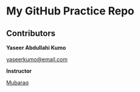 # My GitHub Practice Repo

## Contributors
 **Yaseer Abdullahi Kumo**
 
 [yaseerkumo@email.com](mailto:yaseerkumo@email.com)
 
 **Instructor** 
 
 [Mubaraq](https://github.com/mubarraqqq)
